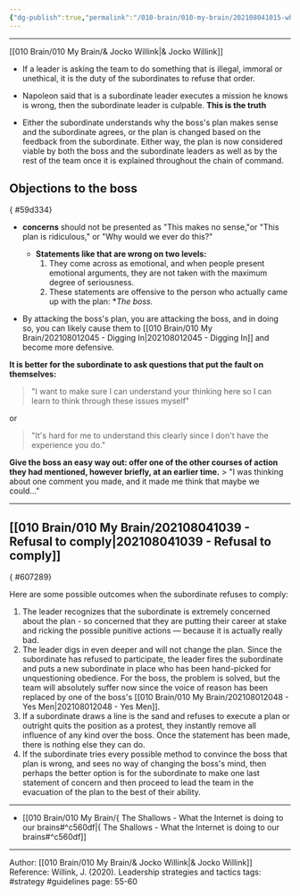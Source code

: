 ```yaml
---
{"dg-publish":true,"permalink":"/010-brain/010-my-brain/202108041015-when-is-mutiny-in-order/","created":"2021-08-04T10:15:09.000-04:00","updated":"2025-03-20T16:09:19.000-04:00"}
---
```


---

[[010 Brain/010 My Brain/& Jocko Willink\|& Jocko Willink]]

- If a leader is asking the team to do something that is illegal, immoral or unethical, it is the duty of the subordinates to refuse that order.

- Napoleon said that is a subordinate leader executes a mission he knows is wrong, then the subordinate leader is culpable. **This is the truth**

- Either the subordinate understands why the boss's plan makes sense and the subordinate agrees, or the plan is changed based on the feedback from the subordinate. Either way, the plan is now considered viable by both the boss and the subordinate leaders as well as  by the rest of the team once it is explained throughout the chain of command. 

## Objections to the boss
{ #59d334}


- **concerns** should not be presented as "This makes no sense,"or "This plan is ridiculous," or "Why would we ever do this?"
	- **Statements like that are wrong on two levels:**
		1. They come across as emotional, and when people present emotional arguments, they are not taken with the maximum degree of seriousness.
		2. These statements are offensive to the person who actually came up with the plan: **The boss.*

- By attacking the boss's plan, you are attacking the boss, and in doing so, you can likely cause them to [[010 Brain/010 My Brain/202108012045 - Digging In\|202108012045 - Digging In]] and become more defensive.

**It is better for the subordinate to ask questions that put the fault on themselves:**
> "I want to make sure I can understand your thinking here so I can learn to think through these issues myself"

or

> "It's hard for me to understand this clearly since I don't have the experience you do."

**Give the boss an easy way out: offer one of the other courses of action they had mentioned, however briefly, at an earlier time.**
	> "I was thinking about one comment you made, and it made me think that maybe we could..."
	
---

## [[010 Brain/010 My Brain/202108041039 - Refusal to comply\|202108041039 - Refusal to comply]]
{ #607289}


Here are some possible outcomes when the subordinate refuses to comply:
1. The leader recognizes that the subordinate is extremely concerned about the plan - so concerned that they are putting their career at stake and ricking the possible punitive actions — because it is actually really bad. 
2. The leader digs in even deeper and will not change the plan. Since the subordinate has refused to participate, the leader fires the subordinate and puts a new subordinate in place who has been hand-picked for unquestioning obedience. For the boss, the problem is solved, but the team will absolutely suffer now since the voice of reason has been replaced by one of the boss's [[010 Brain/010 My Brain/202108012048 - Yes Men\|202108012048 - Yes Men]].
3. If a subordinate draws a line is the sand and refuses to execute a plan or outright quits the position as a protest, they instantly remove all influence of any kind over the boss. Once the statement has been made, there is nothing else they can do.
4. If the subordinate tries every possible method to convince the boss that plan is wrong, and sees no way of changing the boss's mind, then perhaps the better option is for the subordinate to make one last statement of concern and then proceed to lead the team in the evacuation of the plan to the best of their ability. 

---

- [[010 Brain/010 My Brain/{ The Shallows - What the Internet is doing to our brains#^c560df\|{ The Shallows - What the Internet is doing to our brains#^c560df]]

---

Author: [[010 Brain/010 My Brain/& Jocko Willink\|& Jocko Willink]]
Reference: Willink, J. (2020). Leadership strategies and tactics
tags: #strategy #guidelines
page: 55-60